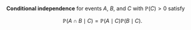 **Conditional independence** for events $A$, $B$, and $C$ with $\mathbb{P}(C) > 0$ satisfy

$$
\mathbb{P}(A \cap B \mid C) = \mathbb{P}(A \mid C) \mathbb{P}(B \mid C).
$$